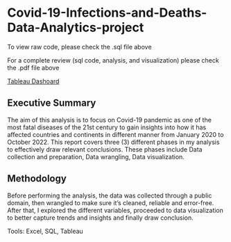 # Covid-19-Infections-and-Deaths-Data-Analytics-project


To view raw code, please check the .sql file above

For a complete review (sql code, analysis, and visualization) please check the .pdf file above

[Tableau Dashoard](https://public.tableau.com/app/profile/andre3721/viz/WorldCovidInfectionsDashboard/Tableaudebord1) 


## Executive Summary

The aim of this analysis is to focus on Covid-19 pandemic as one of the most fatal diseases of the 21st century to gain insights into how it has affected countries and continents in different manner from January 2020 to October 2022. 
This report covers three (3) different phases in my analysis to effectively draw relevant conclusions. These phases include Data collection and preparation, Data wrangling, Data visualization.

## Methodology

Before performing the analysis, the data was collected through a public domain, then wrangled to make sure it’s cleaned, reliable and error-free. After that, I explored the different variables, proceeded to data visualization to better capture trends and insights and finally draw conclusion.

Tools: Excel, SQL, Tableau
